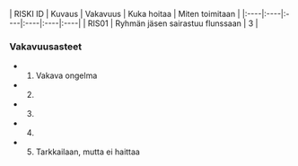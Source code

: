 | RISKI ID |	Kuvaus | Vakavuus | Kuka hoitaa | Miten toimitaan |
|:----|:----|:----|:----|:----|:----|
| RIS01 | Ryhmän jäsen sairastuu flunssaan |  3 | 




### Vakavuusasteet
* 1. Vakava ongelma
* 2. 
* 3.  
* 4. 
* 5. Tarkkailaan, mutta ei haittaa
